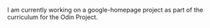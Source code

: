 I am currently working on a google-homepage project as part of the curriculum for the Odin Project.

